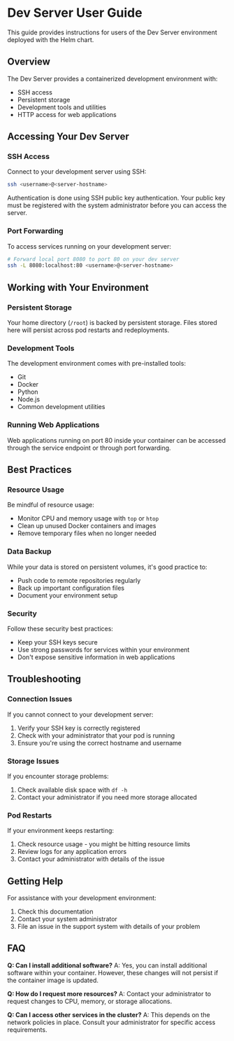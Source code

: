 # Dev Server User Guide

This guide provides instructions for users of the Dev Server environment deployed with the Helm chart.

## Overview

The Dev Server provides a containerized development environment with:

- SSH access
- Persistent storage
- Development tools and utilities
- HTTP access for web applications

## Accessing Your Dev Server

### SSH Access

Connect to your development server using SSH:

```bash
ssh <username>@<server-hostname>
```

Authentication is done using SSH public key authentication. Your public key must be registered with the system administrator before you can access the server.

### Port Forwarding

To access services running on your development server:

```bash
# Forward local port 8080 to port 80 on your dev server
ssh -L 8080:localhost:80 <username>@<server-hostname>
```

## Working with Your Environment

### Persistent Storage

Your home directory (`/root`) is backed by persistent storage. Files stored here will persist across pod restarts and redeployments.

### Development Tools

The development environment comes with pre-installed tools:

- Git
- Docker
- Python
- Node.js
- Common development utilities

### Running Web Applications

Web applications running on port 80 inside your container can be accessed through the service endpoint or through port forwarding.

## Best Practices

### Resource Usage

Be mindful of resource usage:

- Monitor CPU and memory usage with `top` or `htop`
- Clean up unused Docker containers and images
- Remove temporary files when no longer needed

### Data Backup

While your data is stored on persistent volumes, it's good practice to:

- Push code to remote repositories regularly
- Back up important configuration files
- Document your environment setup

### Security

Follow these security best practices:

- Keep your SSH keys secure
- Use strong passwords for services within your environment
- Don't expose sensitive information in web applications

## Troubleshooting

### Connection Issues

If you cannot connect to your development server:

1. Verify your SSH key is correctly registered
2. Check with your administrator that your pod is running
3. Ensure you're using the correct hostname and username

### Storage Issues

If you encounter storage problems:

1. Check available disk space with `df -h`
2. Contact your administrator if you need more storage allocated

### Pod Restarts

If your environment keeps restarting:

1. Check resource usage - you might be hitting resource limits
2. Review logs for any application errors
3. Contact your administrator with details of the issue

## Getting Help

For assistance with your development environment:

1. Check this documentation
2. Contact your system administrator
3. File an issue in the support system with details of your problem

## FAQ

**Q: Can I install additional software?**
A: Yes, you can install additional software within your container. However, these changes will not persist if the container image is updated.

**Q: How do I request more resources?**
A: Contact your administrator to request changes to CPU, memory, or storage allocations.

**Q: Can I access other services in the cluster?**
A: This depends on the network policies in place. Consult your administrator for specific access requirements.

